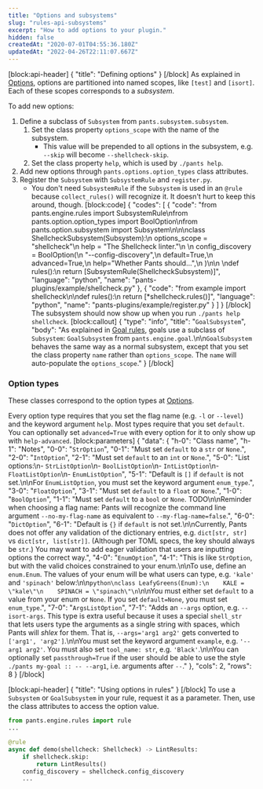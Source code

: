 ```yaml
---
title: "Options and subsystems"
slug: "rules-api-subsystems"
excerpt: "How to add options to your plugin."
hidden: false
createdAt: "2020-07-01T04:55:36.180Z"
updatedAt: "2022-04-26T22:11:07.667Z"
---
```

[block:api-header]
{
  "title": "Defining options"
}
[/block]
As explained in [Options](doc:options), options are partitioned into named scopes, like `[test]` and `[isort]`. Each of these scopes corresponds to a _subsystem_.

To add new options:

1. Define a subclass of `Subsystem` from `pants.subsystem.subsystem`.
    1. Set the class property `options_scope` with the name of the subsystem.
         * This value will be prepended to all options in the subsystem, e.g. `--skip` will become `--shellcheck-skip`.
    1. Set the class property `help`, which is used by `./pants help`.
2. Add new options through `pants.options.option_types` class attributes.
3. Register the `Subsystem` with `SubsystemRule` and `register.py`.
    - You don't need `SubsystemRule` if the `Subsystem` is used in an `@rule` because `collect_rules()` will recognize it. It doesn't hurt to keep this around, though.
[block:code]
{
  "codes": [
    {
      "code": "from pants.engine.rules import SubsystemRule\nfrom pants.option.option_types import BoolOption\nfrom pants.option.subsystem import Subsystem\n\n\nclass ShellcheckSubsystem(Subsystem):\n    options_scope = \"shellcheck\"\n    help = \"The Shellcheck linter.\"\n    \n    config_discovery = BoolOption(\n        \"--config-discovery\",\n        default=True,\n        advanced=True,\n        help=\"Whether Pants should...\",\n    )\n\n        \ndef rules():\n    return [SubsystemRule(ShellcheckSubsystem)]",
      "language": "python",
      "name": "pants-plugins/example/shellcheck.py"
    },
    {
      "code": "from example import shellcheck\n\ndef rules():\n    return [*shellcheck.rules()]",
      "language": "python",
      "name": "pants-plugins/example/register.py"
    }
  ]
}
[/block]
The subsystem should now show up when you run `./pants help shellcheck`.
[block:callout]
{
  "type": "info",
  "title": "`GoalSubsystem`",
  "body": "As explained in [Goal rules](doc:rules-api-goal-rules), goals use a subclass of  `Subsystem`: `GoalSubsystem` from `pants.engine.goal`.\n\n`GoalSubsystem` behaves the same way as a normal subsystem, except that you set the class property `name` rather than `options_scope`. The `name` will auto-populate the `options_scope`."
}
[/block]
### Option types
These classes correspond to the option types at [Options](doc:options).

Every option type requires that you set the flag name (e.g. `-l` or `--level`) and the keyword argument `help`. Most types require that you set `default`. You can optionally set `advanced=True` with every option for it to only show up with `help-advanced`.
[block:parameters]
{
  "data": {
    "h-0": "Class name",
    "h-1": "Notes",
    "0-0": "`StrOption`",
    "0-1": "Must set `default` to a `str` or `None`.",
    "2-0": "`IntOption`",
    "2-1": "Must set `default` to an `int` or `None`.",
    "5-0": "List options:\n- `StrListOption`\n- `BoolListOption`\n- `IntListOption`\n- `FloatListOption`\n- `EnumListOption`",
    "5-1": "Default is `[]` if `default`  is not set.\n\nFor `EnumListOption`, you must set the keyword argument `enum_type`.",
    "3-0": "`FloatOption`",
    "3-1": "Must set `default` to a `float` or `None`.",
    "1-0": "`BoolOption`",
    "1-1": "Must set `default` to a `bool` or `None`. TODO\n\nReminder when choosing a flag name: Pants will recognize the command line argument `--no-my-flag-name` as equivalent to `--my-flag-name=false`.",
    "6-0": "`DictOption`",
    "6-1": "Default is `{}` if `default` is not set.\n\nCurrently, Pants does not offer any validation of the dictionary entries, e.g. `dict[str, str]` vs `dict[str, list[str]]`. (Although per TOML specs, the key should always be `str`.) You may want to add eager validation that users are inputting options the correct way.",
    "4-0": "`EnumOption`",
    "4-1": "This is like `StrOption`, but with the valid choices constrained to your enum.\n\nTo use, define an `enum.Enum`. The values of your enum will be what users can type, e.g. `'kale'` and `'spinach'` below:\n\n```python\nclass LeafyGreens(Enum):\n    KALE = \"kale\"\n    SPINACH = \"spinach\"\n```\n\nYou must either set `default` to a value from your enum or `None`. If you set `default=None`, you must set `enum_type`.",
    "7-0": "`ArgsListOption`",
    "7-1": "Adds an `--args` option, e.g. `--isort-args`. This type is extra useful because it uses a special `shell_str` that lets users type the arguments as a single string with spaces, which Pants will _shlex_ for them. That is, `--args='arg1 arg2'` gets converted to `['arg1', 'arg2']`.\n\nYou must set the keyword argument `example`, e.g. `'--arg1 arg2'`. You must also set `tool_name: str`, e.g. `'Black'`.\n\nYou can optionally set `passthrough=True` if the user should be able to use the style `./pants my-goal :: -- --arg1`, i.e. arguments after `--`."
  },
  "cols": 2,
  "rows": 8
}
[/block]

[block:api-header]
{
  "title": "Using options in rules"
}
[/block]
To use a `Subsystem` or `GoalSubsystem` in your rule, request it as a parameter. Then, use the class attributes to access the option value.

```python
from pants.engine.rules import rule
...

@rule
async def demo(shellcheck: Shellcheck) -> LintResults:
    if shellcheck.skip:
        return LintResults()
    config_discovery = shellcheck.config_discovery
    ...
```